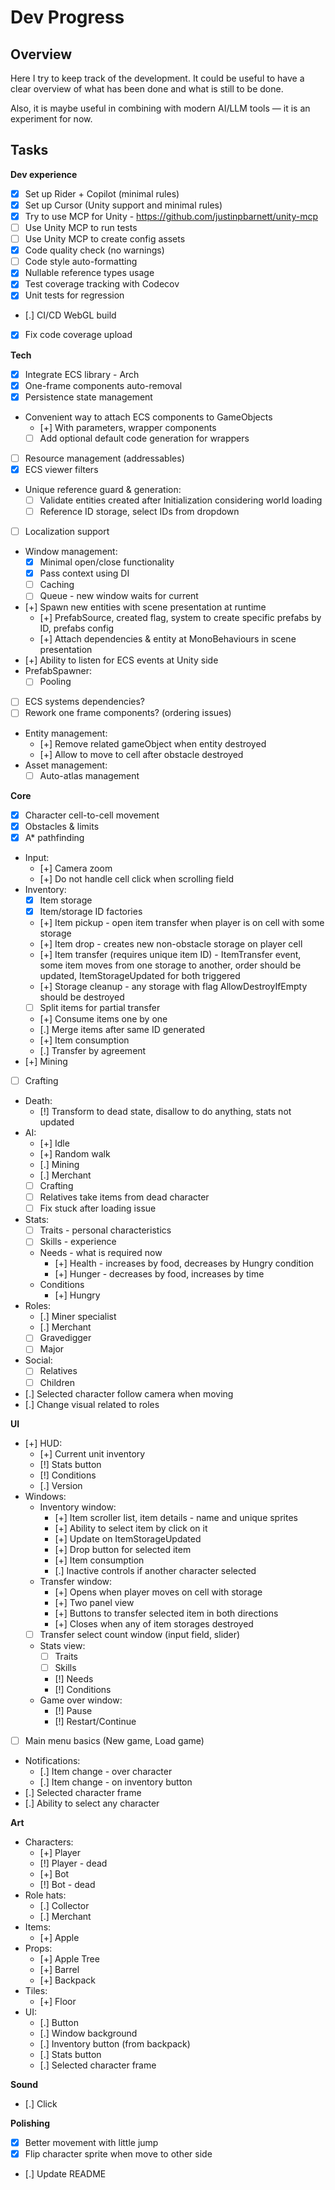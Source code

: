 ﻿# Dev Progress

## Overview

Here I try to keep track of the development.
It could be useful to have a clear overview of what has been done and what is still to be done.

Also, it is maybe useful in combining with modern AI/LLM tools — it is an experiment for now.

## Tasks

**Dev experience**
- [x] Set up Rider + Copilot (minimal rules)
- [x] Set up Cursor (Unity support and minimal rules)
- [x] Try to use MCP for Unity - https://github.com/justinpbarnett/unity-mcp
- [ ] Use Unity MCP to run tests
- [ ] Use Unity MCP to create config assets
- [x] Code quality check (no warnings)
- [ ] Code style auto-formatting
- [x] Nullable reference types usage
- [x] Test coverage tracking with Codecov
- [x] Unit tests for regression
- [.] CI/CD WebGL build
- [x] Fix code coverage upload 

**Tech**
- [x] Integrate ECS library - Arch
- [x] One-frame components auto-removal
- [x] Persistence state management
- Convenient way to attach ECS components to GameObjects
  - [+] With parameters, wrapper components
  - [ ] Add optional default code generation for wrappers
- [ ] Resource management (addressables)
- [x] ECS viewer filters
- Unique reference guard & generation:
  - [ ] Validate entities created after Initialization considering world loading
  - [ ] Reference ID storage, select IDs from dropdown
- [ ] Localization support
- Window management:
  - [x] Minimal open/close functionality
  - [x] Pass context using DI
  - [ ] Caching
  - [ ] Queue - new window waits for current
- [+] Spawn new entities with scene presentation at runtime
  - [+] PrefabSource, created flag, system to create specific prefabs by ID, prefabs config
  - [+] Attach dependencies & entity at MonoBehaviours in scene presentation
- [+] Ability to listen for ECS events at Unity side
- PrefabSpawner:
  - [ ] Pooling 
- [ ] ECS systems dependencies?
- [ ] Rework one frame components? (ordering issues)
- Entity management:
  - [+] Remove related gameObject when entity destroyed
  - [+] Allow to move to cell after obstacle destroyed
- Asset management:
  - [ ] Auto-atlas management

**Core**
- [x] Character cell-to-cell movement
- [x] Obstacles & limits
- [x] A* pathfinding
- Input:
  - [+] Camera zoom
  - [+] Do not handle cell click when scrolling field
- Inventory:
  - [x] Item storage
  - [x] Item/storage ID factories
  - [+] Item pickup - open item transfer when player is on cell with some storage
  - [+] Item drop - creates new non-obstacle storage on player cell
  - [+] Item transfer (requires unique item ID) - ItemTransfer event, some item moves from one storage to another, order should be updated, ItemStorageUpdated for both triggered
  - [+] Storage cleanup - any storage with flag AllowDestroyIfEmpty should be destroyed
  - [ ] Split items for partial transfer
  - [+] Consume items one by one
  - [.] Merge items after same ID generated
  - [+] Item consumption
  - [.] Transfer by agreement
- [+] Mining
- [ ] Crafting
- Death: 
  - [!] Transform to dead state, disallow to do anything, stats not updated
- AI:
  - [+] Idle
  - [+] Random walk
  - [.] Mining
  - [.] Merchant
  - [ ] Crafting
  - [ ] Relatives take items from dead character
  - [ ] Fix stuck after loading issue
- Stats:
  - [ ] Traits - personal characteristics
  - [ ] Skills - experience
  - Needs - what is required now
    - [+] Health - increases by food, decreases by Hungry condition
    - [+] Hunger - decreases by food, increases by time
  - Conditions
    - [+] Hungry
- Roles:
  - [.] Miner specialist
  - [.] Merchant
  - [ ] Gravedigger
  - [ ] Major
- Social:
  - [ ] Relatives
  - [ ] Children
- [.] Selected character follow camera when moving
- [.] Change visual related to roles
  
**UI**
- [+] HUD:
  - [+] Current unit inventory
  - [!] Stats button
  - [!] Conditions
  - [.] Version
- Windows:
  - Inventory window:
    - [+] Item scroller list, item details - name and unique sprites
    - [+] Ability to select item by click on it
    - [+] Update on ItemStorageUpdated
    - [+] Drop button for selected item
    - [+] Item consumption
    - [.] Inactive controls if another character selected
  - Transfer window:
    - [+] Opens when player moves on cell with storage
    - [+] Two panel view
    - [+] Buttons to transfer selected item in both directions
    - [+] Closes when any of item storages destroyed
  - [ ] Transfer select count window (input field, slider)
  - Stats view:
    - [ ] Traits
    - [ ] Skills
    - [!] Needs
    - [!] Conditions
  - Game over window:
    - [!] Pause
    - [!] Restart/Continue
- [ ] Main menu basics (New game, Load game)
- Notifications:
  - [.] Item change - over character
  - [.] Item change - on inventory button
- [.] Selected character frame
- [.] Ability to select any character

**Art**
- Characters:
  - [+] Player
  - [!] Player - dead
  - [+] Bot
  - [!] Bot - dead
- Role hats:
  - [.] Collector
  - [.] Merchant
- Items:
  - [+] Apple
- Props:
  - [+] Apple Tree
  - [+] Barrel
  - [+] Backpack
- Tiles:
  - [+] Floor
- UI:
  - [.] Button
  - [.] Window background
  - [.] Inventory button (from backpack)
  - [.] Stats button
  - [.] Selected character frame

**Sound**
- [.] Click

**Polishing**
- [x] Better movement with little jump
- [x] Flip character sprite when move to other side
- [.] Update README